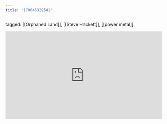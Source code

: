 ```yaml
---
title: '170645329541'
---
```

tagged: [[Orphaned Land]], [[Steve Hackett]], [[power metal]]
<iframe allow="accelerometer; autoplay; clipboard-write; encrypted-media; gyroscope; picture-in-picture" allowfullscreen="" frameborder="0" height="281" id="youtube_iframe" src="https://www.youtube.com/embed/ks52bFQKIDo?feature=oembed&amp;enablejsapi=1&amp;origin=https://safe.txmblr.com&amp;wmode=opaque" width="500"></iframe>